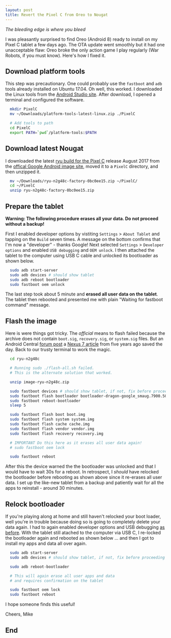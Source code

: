 ```yaml
---
layout: post
title: Revert the Pixel C from Oreo to Nougat
---
```

*The bleeding edge is where you bleed*

I was pleasantly surprised to find Oreo (Android 8) ready to install on my Pixel C tablet a few days ago. The OTA update went smoothly but it had one unacceptable flaw: Oreo broke the only action game I play regularly (War Robots, if you must know). Here's how I fixed it.

## Download platform tools
This step was precautionary. One could probably use the `fastboot` and `adb` tools already installed on Ubuntu 17.04. Oh well, this worked. I downloaded the Linux tools from the [Android Studio site][_01]. After download, I opened a terminal and configured the software.

```bash
  mkdir PixelC
  mv ~/Downloads/platform-tools-latest-linux.zip ./PixelC

  # Add tools to path
  cd PixelC
  export PATH=`pwd`/platform-tools:$PATH
```

## Download latest Nougat
I downloaded the latest [ryu build for the Pixel C][_03] release August 2017 from the [offical Google Android image site][_02], moved it to a `PixelC` directory, and then unzipped it.

```bash
  mv ~/Downloads/ryu-n2g48c-factory-0bc0ee15.zip ~/PixelC/
  cd ~/PixelC
  unzip ryu-n2g48c-factory-0bc0ee15.zip
```

## Prepare the tablet
**Warning: The following procedure erases all your data. Do not proceed without a backup!**

First I enabled developer options by vistiting `Settings` > `About Tablet` and tapping on the `Build` seven times. A message on the bottom confirms that I'm now a "developer" - thanks Google! Next selected `Settings` > `Developer options` and enabled `USB debugging` and `OEM unlock`. I then attached the tablet to the computer using USB C cable and unlocked its bootloader as shown below.

```bash
  sudo adb start-server
  sudo adb devices # should show tablet
  sudo adb reboot bootloader
  sudo fastboot oem unlock
```

The last step took about 5 minute and **erased all user data on the tablet**. The tablet then rebooted and presented me with plain "Waiting for fastboot command" message.

## Flash the image
Here is were things got tricky. The *official* means to flash failed because the archive does not contain `boot.sig`, `recovery.sig`, or `system.sig` files. But an Android Central [forum post][_04] a [Nexus 7 article][_05] from five years ago saved the day. Back to our trusty terminal to work the magic.

```bash
  cd ryu-n2g48c

  # Running sudo ./flash-all.sh failed.
  # This is the alternate solution that worked.

  unzip image-ryu-n2g48c.zip

  sudo fastboot devices # should show tablet, if not, fix before proceeding
  sudo fastboot flash bootloader bootloader-dragon-google_smaug.7900.50.0.img
  sudo fastboot reboot-bootloader
  sleep 5

  sudo fastboot flash boot boot.img
  sudo fastboot flash system system.img
  sudo fastboot flash cache cache.img
  sudo fastboot flash vendor vendor.img
  sudo fastboot flash recovery recovery.img

  # IMPORTANT Do this here as it erases all user data again!
  # sudo fastboot oem lock

  sudo fastboot reboot
```

After this the device warned the the bootloader was unlocked and that I would have to wait 30s for a reboot.
In retrospect, I *should* have relocked the bootloader before rebooting as shown above since it re-erases all user data. I set up the like-new tablet from a backup and patiently wait for all the apps to reinstall - around 30 minutes.

## Relock bootloader
If you're playing along at home and still haven't relocked your boot loader, well you're in trouble because doing so is going to completely delete your data again. I had to again enabled developer options and USB debugging [as before](#prepare-the-tablet). With the tablet still atached to the computer via USB C, I re-locked the bootloader again and rebooted as shown below ... and then I got to install my apps and data all over again.

```bash
  sudo adb start-server
  sudo adb devices # should show tablet, if not, fix before proceeding

  sudo adb reboot-bootloader

  # This will again erase all user apps and data
  # and requires confirmation on the tablet

  sudo fastboot oem lock
  sudo fastboot reboot
```

I hope someone finds this useful!

Cheers, Mike

## End

[_01]:https://developer.android.com/studio/releases/platform-tools.html
[_02]:https://developers.google.com/android/images
[_03]:https://dl.google.com/dl/android/aosp/ryu-n2g48c-factory-0bc0ee15.zip
[_04]:https://forum.xda-developers.com/showthread.php?t=1992063
[_05]:https://forums.androidcentral.com/google-nexus-7-2012-rooting-roms-hacks/191477-guide-nexus-7-factory-image-restore.html

